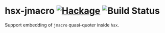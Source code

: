 hsx-jmacro [![Hackage](https://img.shields.io/hackage/v/hsx-jmacro.svg)](https://hackage.haskell.org/package/hsx-jmacro) ![Build Status](https://api.travis-ci.org/Happstack/hsx-jmacro.svg?branch=master)
=========

Support embedding of `jmacro` quasi-quoter inside `hsx`.


